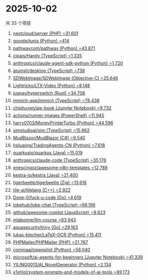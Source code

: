 # 2025-10-02

共 33 个项目

<!-- BEGIN GITHUB -->
<!-- 最后更新时间 2025-10-02 19:07:10 +0800 -->
1. [nextcloud/server (PHP) ⭐31,601](https://github.com/nextcloud/server)
1. [google/tunix (Python) ⭐414](https://github.com/google/tunix)
1. [pathwaycom/pathway (Python) ⭐43,871](https://github.com/pathwaycom/pathway)
1. [cjpais/Handy (TypeScript) ⭐1,335](https://github.com/cjpais/Handy)
1. [anthropics/claude-agent-sdk-python (Python) ⭐1,720](https://github.com/anthropics/claude-agent-sdk-python)
1. [atuinsh/desktop (TypeScript) ⭐739](https://github.com/atuinsh/desktop)
1. [SDWebImage/SDWebImage (Objective-C) ⭐25,646](https://github.com/SDWebImage/SDWebImage)
1. [Lightricks/LTX-Video (Python) ⭐8,148](https://github.com/Lightricks/LTX-Video)
1. [juspay/hyperswitch (Rust) ⭐34,706](https://github.com/juspay/hyperswitch)
1. [immich-app/immich (TypeScript) ⭐78,438](https://github.com/immich-app/immich)
1. [chiphuyen/aie-book (Jupyter Notebook) ⭐9,732](https://github.com/chiphuyen/aie-book)
1. [actions/runner-images (PowerShell) ⭐11,945](https://github.com/actions/runner-images)
1. [harry0703/MoneyPrinterTurbo (Python) ⭐44,596](https://github.com/harry0703/MoneyPrinterTurbo)
1. [simstudioai/sim (TypeScript) ⭐15,962](https://github.com/simstudioai/sim)
1. [MudBlazor/MudBlazor (C#) ⭐9,540](https://github.com/MudBlazor/MudBlazor)
1. [hsliuping/TradingAgents-CN (Python) ⭐7,618](https://github.com/hsliuping/TradingAgents-CN)
1. [quarkusio/quarkus (Java) ⭐15,019](https://github.com/quarkusio/quarkus)
1. [anthropics/claude-code (TypeScript) ⭐35,176](https://github.com/anthropics/claude-code)
1. [enescingoz/awesome-n8n-templates ⭐12,788](https://github.com/enescingoz/awesome-n8n-templates)
1. [kestra-io/kestra (Java) ⭐21,400](https://github.com/kestra-io/kestra)
1. [tigerbeetle/tigerbeetle (Zig) ⭐13,616](https://github.com/tigerbeetle/tigerbeetle)
1. [tile-ai/tilelang (C++) ⭐2,922](https://github.com/tile-ai/tilelang)
1. [Done-0/fuck-u-code (Go) ⭐4,619](https://github.com/Done-0/fuck-u-code)
1. [lobehub/lobe-chat (TypeScript) ⭐66,196](https://github.com/lobehub/lobe-chat)
1. [github/awesome-copilot (JavaScript) ⭐8,623](https://github.com/github/awesome-copilot)
1. [mlabonne/llm-course ⭐63,943](https://github.com/mlabonne/llm-course)
1. [aquasecurity/trivy (Go) ⭐29,163](https://github.com/aquasecurity/trivy)
1. [lukas-blecher/LaTeX-OCR (Python) ⭐15,411](https://github.com/lukas-blecher/LaTeX-OCR)
1. [PHPMailer/PHPMailer (PHP) ⭐21,767](https://github.com/PHPMailer/PHPMailer)
1. [commaai/openpilot (Python) ⭐58,040](https://github.com/commaai/openpilot)
1. [microsoft/ai-agents-for-beginners (Jupyter Notebook) ⭐41,339](https://github.com/microsoft/ai-agents-for-beginners)
1. [YILING0013/AI_NovelGenerator (Python) ⭐2,134](https://github.com/YILING0013/AI_NovelGenerator)
1. [x1xhlol/system-prompts-and-models-of-ai-tools ⭐89,173](https://github.com/x1xhlol/system-prompts-and-models-of-ai-tools)
<!-- END GITHUB -->